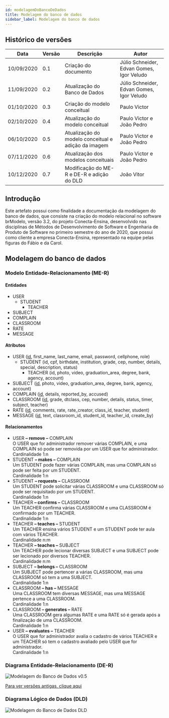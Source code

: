 ```yaml
---
id: modelagemDoBancoDeDados
title: Modelagem do banco de dados
sidebar_label: Modelagem do banco de dados
---
```


## Histórico de versões

| Data | Versão | Descrição | Autor |
|--------|-----------|---------------|---------|
| 10/09/2020 | 0.1 | Criação do documento | Júlio Schneider, Edvan Gomes, Igor Veludo |
| 11/09/2020 | 0.2 | Atualização do Banco de Dados | Júlio Schneider, Edvan Gomes, Igor Veludo |
| 01/10/2020 | 0.3 | Criação do modelo conceitual | Paulo Victor |
| 02/10/2020 | 0.4 | Atualização do modelo conceitual | Paulo Victor e João Pedro |
| 06/10/2020 | 0.5 | Atualização do modelo conceitual e adição da imagem | Paulo Victor e João Pedro |
| 07/11/2020 | 0.6 | Atualização dos modelos conceituais | Paulo Victor e João Pedro |
| 10/12/2020 | 0.7 | Modificação do ME-R e DE-R e adição do DLD | João Vitor |

## Introdução

Este artefato possui como finalidade a documentação da modelagem do banco de dados, que consiste na criação do modelo relacional no software brModelo, versão 3.2, do projeto Conecta-Ensina, desenvolvido nas disciplinas de Métodos de Desenvolvimento de Software e Engenharia de Produto de Software no primeiro semestre do ano de 2020, que possui como cliente a empresa Conecta-Ensina, representado na equipe pelas figuras do Fábio e da Carol.

## Modelagem do banco de dados

### Modelo Entidade-Relacionamento (ME-R)

#### Entidades

- USER
  - STUDENT
    - TEACHER
- SUBJECT
- COMPLAIN
- CLASSROOM 
- RATE
- MESSAGE

#### Atributos
- USER (<u>id</u>, first_name, last_name, email, password, cellphone, role)
  - STUDENT (id, cpf, birthdate, institution, grade, cep, number, details, special, description, status)
    - TEACHER (id, photo, video, graduation_area, degree, bank, agency, account)
- SUBJECT (<u>id</u>, photo, video, graduation_area, degree, bank, agency, account)
- COMPLAIN (<u>id</u>, details, reported_by, accused)
- CLASSROOM (<u>id</u>, grade, dtclass, cep, number, details, status, timer, subject, teacher)
- RATE (<u>id</u>, comments, rate, rate_creator, class_id, teacher, student)
- MESSAGE (<u>id</u>, text, classroom_id, student_id, teacher_id, create_by)


#### Relacionamentos
- USER **– remove –** COMPLAIN<br>
O USER que for administrador remover várias COMPLAIN, e uma COMPLAIN só pode ser removida por um USER que for administrador.<br>
Cardinalidade 1:n<br>
- STUDENT **– makes –** COMPLAIN<br>
Um STUDENT pode fazer várias COMPLAIN, mas uma COMPLAIN só pode ser feita por um STUDENT.<br>
Cardinalidade 1:n<br>
- STUDENT **– requests –** CLASSROOM<br>
Um STUDENT pode solicitar várias CLASSROOM e uma CLASSROOM só pode ser requisitado por um STUDENT.<br>
Cardinalidade 1:n<br>
- TEACHER **– confirms –** CLASSROOM<br>
Um TEACHER confirma várias CLASSROOM e uma CLASSROOM é confirmado por um TEACHER. <br>
Cardinalidade 1:n<br>
- TEACHER **– teaches –** STUDENT<br>
Um TEACHER ensina vários STUDENT e um STUDENT pode ter aula com vários TEACHER.<br>
Cardinalidade n:m<br>
- TEACHER **– teaches –** SUBJECT<br>
Um TEACHER pode lecionar diversas SUBJECT e uma SUBJECT pode ser lecionado por diversos TEACHER.<br>
Cardinalidade n:m<br>
- SUBJECT **– belongs –** CLASSROOM<br>
Um SUBJECT pode pertencer a várias CLASSROOM, mas uma CLASSROOM só tem a uma SUBJECT.<br>
Cardinalidade 1:n<br>
- CLASSROOM **– has –** MESSAGE<br>
Uma CLASSROOM tem diversas MESSAGE, mas uma MESSAGE pertence a uma CLASSROOM.<br>
Cardinalidade 1:n<br>
- CLASSROOM **– generates –** RATE<br>
Uma CLASSROOM gera algumas RATE e uma RATE só é gerada após a finalização de uma CLASSROOM.<br>
Cardinalidade 1:n<br>
- USER **– evaluates –** TEACHER<br>
O USER que for administrador avalia o cadastro de vários TEACHER e um TEACHER só tem o cadastro avaliado pelo USER que for administrador.<br>
Cardinalidade 1:n

### Diagrama Entidade-Relacionamento (DE-R)

![Modelagem do Banco de Dados v0.5](https://raw.githubusercontent.com/fga-eps-mds/2020.1-Conecta-Ensina-Wiki/master/website/static/img/database/modelagem_banco_de_dados_v05.png)

[Para ver versões antigas, clique aqui](https://github.com/fga-eps-mds/2020.1-Conecta-Ensina-Wiki/tree/master/website/static/img/database)

### Diagrama Lógico de Dados (DLD)

![Modelagem do Banco de Dados DLD](https://raw.githubusercontent.com/fga-eps-mds/2020.1-Conecta-Ensina-Wiki/master/website/static/img/database/modelagem_banco_de_dados_dld.png)
